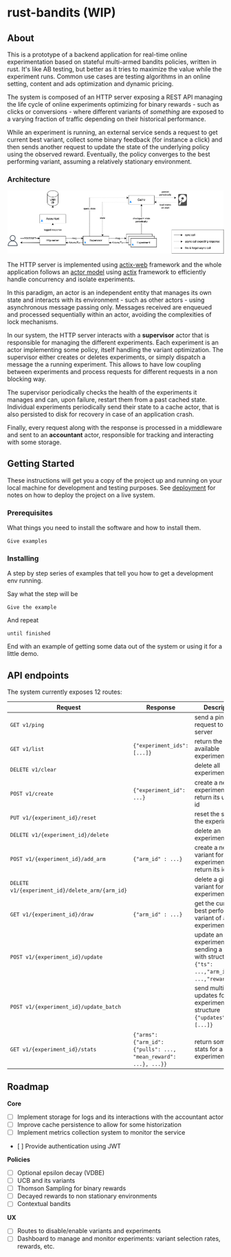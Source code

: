 # rust-bandits (WIP)

## About

This is a prototype of a backend application for real-time online experimentation based on stateful multi-armed bandits policies, written in rust. It's like AB testing, but better as it tries to maximize the value while the experiment runs. Common use cases are testing algorithms in an online setting, content and ads optimization and dynamic pricing.

The system is composed of an HTTP server exposing a REST API managing the life cycle of online experiments optimizing for binary rewards - such as clicks or conversions - where different variants of _something_ are exposed to a varying fraction of traffic depending on their historical performance.

While an experiment is running, an external service sends a request to get current best variant, collect some binary feedback (for instance a click) and then sends another request to update the state of the underlying policy using the observed reward. Eventually, the policy converges to the best performing variant, assuming a relatively stationary environment.

### Architecture

![architecture](assets/architecture.png "Architecture")

The HTTP server is implemented using [actix-web](https://actix.rs/) framework and the whole application follows an [actor model](https://en.wikipedia.org/wiki/Actor_model) using [actix](https://github.com/actix/actix?tab=readme-ov-file) framework to efficiently handle concurrency and isolate experiments.

In this paradigm, an actor is an independent entity that manages its own state and interacts with its environment - such as other actors - using asynchronous message passing only. Messages received are enqueued and processed sequentially within an actor, avoiding the complexities of lock mechanisms.

In our system, the HTTP server interacts with a **supervisor** actor that is responsible for managing the different experiments. Each experiment is an actor implementing some policy, itself handling the variant optimization. The supervisor either creates or deletes experiments, or simply dispatch a message the a running experiment. This allows to have low coupling between experiments and process requests for different requests in a non blocking way. 

The supervisor periodically checks the health of the experiments it manages and can, upon failure, restart them from a past cached state. Individual experiments periodically send their state to a cache actor, that is also persisted to disk for recovery in case of an application crash.

Finally, every request along with the response is processed in a middleware and sent to an **accountant** actor, responsible for tracking and interacting with some storage.

## Getting Started

These instructions will get you a copy of the project up and running on your local machine for development and testing purposes. See [deployment](#deployment) for notes on how to deploy the project on a live system.

### Prerequisites

What things you need to install the software and how to install them.

```
Give examples
```

### Installing

A step by step series of examples that tell you how to get a development env running.

Say what the step will be

```
Give the example
```

And repeat

```
until finished
```

End with an example of getting some data out of the system or using it for a little demo.

## API endpoints

The system currently exposes 12 routes:

| Request 	| Response 	| Description 	|
|---	|---	|---	|
| `GET v1/ping` 	|  	| send a ping request to the server 	|
| `GET v1/list` 	| `{"experiment_ids": [...]}` 	| return the id of all available experiments 	|
| `DELETE v1/clear` 	|  	| delete all experiments 	|
| `POST v1/create` 	| `{"experiment_id": ...}` 	| create a new experiment and return its unique id 	|
| `PUT v1/{experiment_id}/reset` 	|  	| reset the state of the experiment 	|
| `DELETE v1/{experiment_id}/delete` 	|  	| delete an experiment 	|
| `POST v1/{experiment_id}/add_arm` 	| `{"arm_id" : ...}` 	| create a new variant for a given experiment and return its id 	|
| `DELETE v1/{experiment_id}/delete_arm/{arm_id}` 	|  	| delete a given variant for a given experiment 	|
| `GET v1/{experiment_id}/draw` 	| `{"arm_id" : ...}` 	| get the current best performing variant of an experiment 	|
| `POST v1/{experiment_id}/update` 	|  	| update an experiment by sending a json with structure `{"ts": ...,"arm_id": ...,"reward":...}` 	|
| `POST v1/{experiment_id}/update_batch` 	|  	| send multiple updates for an experiment, with structure `{"updates": [...]}` 	|
| `GET v1/{experiment_id}/stats` 	| `{"arms": {"arm_id": {"pulls": ..., "mean_reward": ...}, ...}}` 	| return some basic stats for a given experiment 	|

## Roadmap

**Core**
- [ ] Implement storage for logs and its interactions with the accountant actor
- [ ] Improve cache persistence to allow for some historization
- [ ] Implement metrics collection system to monitor the service
- [ ] Provide authentication using JWT

**Policies**
- [ ] Optional epsilon decay (VDBE)
- [ ] UCB and its variants
- [ ] Thomson Sampling for binary rewards
- [ ] Decayed rewards to non stationary environments
- [ ] Contextual bandits

**UX**
- [ ] Routes to disable/enable variants and experiments
- [ ] Dashboard to manage and monitor experiments: variant selection rates, rewards, etc.